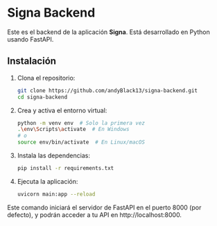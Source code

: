 # Signa Backend

Este es el backend de la aplicación **Signa**. Está desarrollado en Python usando FastAPI.

## Instalación

1. Clona el repositorio:

    ```bash
    git clone https://github.com/andyBlack13/signa-backend.git
    cd signa-backend

2. Crea y activa el entorno virtual:

    ```bash
    python -m venv env  # Solo la primera vez
    .\env\Scripts\activate  # En Windows
    # o
    source env/bin/activate  # En Linux/macOS

3. Instala las dependencias:

    ```bash
    pip install -r requirements.txt

4. Ejecuta la aplicación:

    ```bash
    uvicorn main:app --reload


Este comando iniciará el servidor de FastAPI en el puerto 8000 (por defecto), y podrán acceder a tu API en http://localhost:8000.